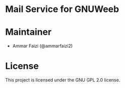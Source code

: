 # Mail Service for GNUWeeb


# Maintainer
- Ammar Faizi (@ammarfaizi2)

# License
This project is licensed under the GNU GPL 2.0 license.
